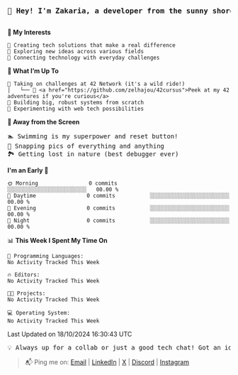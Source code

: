 
<pre align="center">

<h3>👋 Hey! I'm Zakaria, a developer from the sunny shores of Morocco 🇲🇦</h>
</pre>

<b>🎯 My Interests</b>  
```
📂 Creating tech solutions that make a real difference
📂 Exploring new ideas across various fields
📂 Connecting technology with everyday challenges
```

<b>🚀 What I’m Up To</b>
```
📂 Taking on challenges at 42 Network (it's a wild ride!)
│   └── 🔗 <a href="https://github.com/zelhajou/42cursus">Peek at my 42 adventures if you're curious</a>
📂 Building big, robust systems from scratch
📂 Experimenting with web tech possibilities
```
<!--
<b>🎯 My Interests</b>
<pre>
├── Creating tech solutions that make a real difference
├── Exploring new ideas across various fields
└── Connecting technology with everyday challenges
</pre>

<b>🚀 What I’m Up To</b> 
<pre>
├── Taking on challenges at 42 Network (it's a wild ride!)
│   └── 🔗 <a href="https://github.com/zelhajou/42cursus">Peek at my 42 adventures if you're curious</a> 
├── Building big, robust systems from scratch
└── Experimenting with web tech possibilities
</pre>

- **42 Network Adventures**  
  _Taking on challenges at 42 Network (it's a wild ride!)_  
  🔗 [Peek at my 42 adventures](https://github.com/zelhajou/42cursus)

- **Building from Scratch**  
  _Crafting big, robust systems from the ground up_

- **Web Tech Experiments**  
  _Exploring the endless possibilities of web technologies_

-->

<b>🌊 Away from the Screen</b> 
<pre>
🏊 Swimming is my superpower and reset button! 
📸 Snapping pics of everything and anything 
🏞️ Getting lost in nature (best debugger ever) 
</pre>



<!--START_SECTION:waka-->
**I'm an Early 🐤** 

```text
🌞 Morning                0 commits           ░░░░░░░░░░░░░░░░░░░░░░░░░   00.00 % 
🌆 Daytime                0 commits           ░░░░░░░░░░░░░░░░░░░░░░░░░   00.00 % 
🌃 Evening                0 commits           ░░░░░░░░░░░░░░░░░░░░░░░░░   00.00 % 
🌙 Night                  0 commits           ░░░░░░░░░░░░░░░░░░░░░░░░░   00.00 % 
```


📊 **This Week I Spent My Time On** 

```text
💬 Programming Languages: 
No Activity Tracked This Week

🔥 Editors: 
No Activity Tracked This Week

🐱‍💻 Projects: 
No Activity Tracked This Week

💻 Operating System: 
No Activity Tracked This Week
```


 Last Updated on 18/10/2024 16:30:43 UTC
<!--END_SECTION:waka-->

<pre align="left">
💡 Always up for a collab or just a good tech chat! Got an idea? Let's make it happen!
</pre>
> 


> 📬 Ping me on: <a href="mailto:zelhajou@gmail.com">Email</a> | <a href="https://www.linkedin.com/in/zelhajou/">LinkedIn</a> | <a href="https://x.com/zelhajou">X</a> | <a href="https://discord.com/users/aaaikrz">Discord</a> | <a href="https://www.instagram.com/aaaikrz/">Instagram</a>
</pre>



<!--

| <a href="https://t.me/aaaikrz">Telegram</a>

> [<img
       align="center"
       alt="Gmail"
       width="15px"
       src="https://cdn.simpleicons.org/gmail/000/fff"
     />](mailto:zelhajou@gmail.com) | [ <img
       align="center"
       alt="Linkedin"
       width="15px"
       src="https://cdn.simpleicons.org/linkedin/000/fff"
     />](https://www.linkedin.com/in/zelhajou/) | [  <img
       align="center"
       alt="Twitter"
       width="15px"
       src="https://cdn.simpleicons.org/x/000/fff?viewbox=auto"
     />](https://twitter.com/zelhajou) | [     <img
       align="center"
       alt="Discord"
       width="15px"
       src="https://cdn.simpleicons.org/discord/000/fff?viewbox=auto"
     />](https://discord.com/users/aaaikrz) | [     <img
        align="center"
       alt="Telegram"
       width="15px"
       src="https://cdn.simpleicons.org/telegram/000/fff?viewbox=auto"
     />](https://t.me/aaaikrz) | [     <img
       align="center"
       alt="Instagram"
       width="15px"
       src="https://cdn.simpleicons.org/instagram/000/fff?viewbox=auto"
     />](https://www.instagram.com/aaaikrz/)
-->
<!--
<br>
<div align="center">

<q>مستعجل بس بتدرج - شب جديد</q> 
</div>
-->
<!--
<blockquote>
<div>

  <a href="mailto:zelhajou@gmail.com">
     <img
           align="left"
       alt="Gmail"
       width="15px"
       src="https://cdn.simpleicons.org/gmail/000/fff"
     />
   </a>
   <a href="https://www.linkedin.com/in/zelhajou/">
     <img
                align="left"
       alt="Linkedin"
       width="15px"
       src="https://cdn.simpleicons.org/linkedin/000/fff"
     />
   </a>
   <a href="https://twitter.com/zelhajou">
     <img
           align="left"
       alt="Twitter"
       width="15px"
       src="https://cdn.simpleicons.org/x/000/fff?viewbox=auto"
     />
   </a>
   <a href="https://discord.com/users/aaaikrz">
     <img
                align="left"
       alt="Discord"
       width="15px"
       src="https://cdn.simpleicons.org/discord/000/fff?viewbox=auto"
     />
   </a>
   <a href="https://t.me/aaaikrz">
     <img
                 align="left"
       alt="Telegram"
       width="15px"
       src="https://cdn.simpleicons.org/telegram/000/fff?viewbox=auto"
     />
   </a>
   <a href="https://www.instagram.com/aaaikrz/">
     <img
                 align="left"
       alt="Instagram"
       width="15px"
       src="https://cdn.simpleicons.org/instagram/000/fff?viewbox=auto"
     />
   </a>
</div>
</blockquote>
-->
<!--
![IMG_0077 (1)](https://github.com/user-attachments/assets/d0f2ddd5-8c30-44ff-886a-3fd96e7939da)

-->
